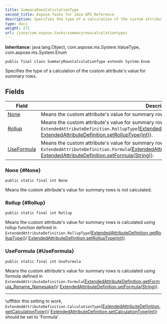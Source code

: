 ```yaml
---
title: SummaryRowsCalculationType
second_title: Aspose.Tasks for Java API Reference
description: Specifies the type of a calculation of the custom attributes value for summary rows.
type: docs
weight: 271
url: /java/com.aspose.tasks/summaryrowscalculationtype/
---
```


**Inheritance:**
java.lang.Object, com.aspose.ms.System.ValueType, com.aspose.ms.System.Enum
```
public final class SummaryRowsCalculationType extends System.Enum
```

Specifies the type of a calculation of the custom attribute's value for summary rows.
## Fields

| Field | Description |
| --- | --- |
| [None](#None) | Means the custom attribute's value for summary rows is not calculated. |
| [Rollup](#Rollup) | Means the custom attribute's value for summary rows is calculated using rollup function defined in `ExtendedAttributeDefinition.RollupType`([ExtendedAttributeDefinition.getRollupType()](../../com.aspose.tasks/extendedattributedefinition\#getRollupType--)/ [ExtendedAttributeDefinition.setRollupType(int)](../../com.aspose.tasks/extendedattributedefinition\#setRollupType-int-)). |
| [UseFormula](#UseFormula) | Means the custom attribute's value for summary rows is calculated using formula defined in `ExtendedAttributeDefinition.Formula`([ExtendedAttributeDefinition.getFormula\_Rename\_Namesake()](../../com.aspose.tasks/extendedattributedefinition\#getFormula-Rename-Namesake--)/ [ExtendedAttributeDefinition.setFormula(String)](../../com.aspose.tasks/extendedattributedefinition\#setFormula-String-)). |
### None {#None}
```
public static final int None
```


Means the custom attribute's value for summary rows is not calculated.

### Rollup {#Rollup}
```
public static final int Rollup
```


Means the custom attribute's value for summary rows is calculated using rollup function defined in `ExtendedAttributeDefinition.RollupType`([ExtendedAttributeDefinition.getRollupType()](../../com.aspose.tasks/extendedattributedefinition\#getRollupType--)/ [ExtendedAttributeDefinition.setRollupType(int)](../../com.aspose.tasks/extendedattributedefinition\#setRollupType-int-)).

### UseFormula {#UseFormula}
```
public static final int UseFormula
```


Means the custom attribute's value for summary rows is calculated using formula defined in `ExtendedAttributeDefinition.Formula`([ExtendedAttributeDefinition.getFormula\_Rename\_Namesake()](../../com.aspose.tasks/extendedattributedefinition\#getFormula-Rename-Namesake--)/ [ExtendedAttributeDefinition.setFormula(String)](../../com.aspose.tasks/extendedattributedefinition\#setFormula-String-)).

--------------------

\\ufffdor this setting to work, `ExtendedAttributeDefinition.CalculationType`([ExtendedAttributeDefinition.getCalculationType()](../../com.aspose.tasks/extendedattributedefinition\#getCalculationType--)/ [ExtendedAttributeDefinition.setCalculationType(int)](../../com.aspose.tasks/extendedattributedefinition\#setCalculationType-int-)) should be set to 'Formula'.

